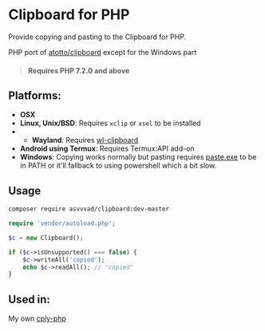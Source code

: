 # Clipboard for PHP
Provide copying and pasting to the Clipboard for PHP.

PHP port of [atotto/clipboard](https://github.com/atotto/clipboard) except for the Windows part

> #### Requires PHP 7.2.0 and above

## Platforms:

* **OSX**
* **Linux, Unix/BSD**: Requires `xclip` or `xsel` to be installed
* * **Wayland**: Requires [wl-clipboard](https://github.com/bugaevc/wl-clipboard)
* **Android using Termux**: Requires Termux:API add-on 
* **Windows**: Copying works normally but pasting requires [paste.exe](https://www.c3scripts.com/tutorials/msdos/paste.html#exe) to be in PATH or it'll fallback to using powershell which a bit slow.

## Usage

```bash
composer require asvvvad/clipboard:dev-master
```

```php
require 'vendor/autoload.php';

$c = new Clipboard();

if ($c->isUnsupported() === false) {
	$c->writeAll('copied');
	echo $c->readAll(); // "copied"
}

```
## Used in:
My own [cply-php](https://github.com/asvvvad/cply-php)
